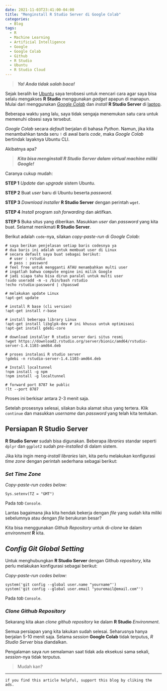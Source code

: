 ```yaml
---
date: 2021-11-03T23:41:00-04:00
title: "Menginstall R Studio Server di Google Colab"
categories:
  - Blog
tags:
  - R
  - Machine Learning
  - Artificial Intelligence
  - Google
  - Google Colab
  - Github
  - R Studio
  - Ubuntu
  - R Studio Cloud
---
```


> ***Ya! Anda tidak salah baca!***

Sejak beralih ke [Ubuntu](https://ikanx101.com/blog/review-ubuntu/) saya
terobsesi untuk mencari cara agar saya bisa selalu mengakses **R
Studio** menggunakan *gadget* apapun di manapun. Mulai dari menggunakan
[*Google Colab*](https://ikanx101.com/blog/google-colab/) dan *install*
**R Studio Server** di
[laptop](https://ikanx101.com/blog/rstudio-server/).

Beberapa waktu yang lalu, saya tidak sengaja menemukan satu cara untuk
memenuhi obsesi saya tersebut.

*Google Colab* secara *default* berjalan di bahasa *Python*. Namun, jika
kita menambahkan tanda seru `!` di awal baris *code*, maka *Google
Colab* bertindak layaknya Ubuntu CLI.

Akibatnya apa?

> ***Kita bisa menginstall R Studio Server dalam virtual machine miliki
> Google!***

Caranya cukup mudah:

**STEP 1** *Update* dan *upgrade* sistem Ubuntu.

**STEP 2** Buat *user* baru di Ubuntu beserta *password*.

**STEP 3** *Download* *installer* **R Studio Server** dengan perintah
`wget`.

**STEP 4** *Install* program *ssh forwarding* dan aktifkan.

**STEP 5** Buka situs yang diberikan. Masukkan *user* dan *password*
yang kita buat. Selamat menikmati **R Studio Server**.

Berikut adalah `code`-nya, silakan *copy-paste-run* di *Google Colab*:

    # saya berikan penjelasan setiap baris codesnya ya
    # dua baris ini adalah untuk membuat user di Linux
    # secara default saya buat sebagai berikut:
      # user : rstudio
      # pass : password
    # feel free untuk mengganti ATAU menambahkan multi user
    # ingatlah bahwa compute engine ini milik Google
    # jadi siapa tahu bisa dirun paralel untuk multi user
    !sudo useradd -m -s /bin/bash rstudio
    !echo rstudio:password | chpasswd

    # melakukan update Linux
    !apt-get update

    # install R base (cli version)
    !apt-get install r-base

    # install beberapa library Linux
    !apt-get install libglpk-dev # ini khusus untuk optimisasi
    !apt-get install gdebi-core

    # download installer R studio server dari situs resmi
    !wget https://download2.rstudio.org/server/bionic/amd64/rstudio-server-1.4.1103-amd64.deb

    # proses instalasi R studio server
    !gdebi -n rstudio-server-1.4.1103-amd64.deb

    # Install localtunnel
    !npm install -g npm
    !npm install -g localtunnel

    # forward port 8787 ke public
    !lt --port 8787 

Proses ini berkisar antara 2-3 menit saja.

Setelah prosesnya selesai, silakan buka alamat situs yang tertera. Klik
`continue` dan masukkan *username* dan *password* yang telah kita
tentukan.

## Persiapan **R Studio Server**

**R Studio Server** sudah bisa digunakan. Beberapa *libraries* standar
seperti `dplyr` dan `ggplot2` sudah *pre-installed* di dalam sistem.

Jika kita ingin meng-*install* *libraries* lain, kita perlu melakukan
konfigurasi *time zone* dengan perintah sederhana sebagai berikut:

### *Set Time Zone*

*Copy-paste-run codes below:*

    Sys.setenv(TZ = "GMT")

Pada *tab* `Console`.

Lantas bagaimana jika kita hendak bekerja dengan *file* yang sudah kita
miliki sebelumnya atau dengan *file* berukuran besar?

Kita bisa menggunakan *Github Repository* untuk di-*clone* ke dalam
*environment* **R** kita.

## *Config Git Global Setting*

Untuk menghubungkan **R Studio Server** dengan Github *repository*, kita
perlu melakukan konfigurasi sebagai berikut:

*Copy-paste-run codes below:*

    system('git config --global user.name "yourname"')
    system('git config --global user.email "youremail@email.com"')

Pada *tab* `Console`.

### *Clone Github Repository*

Sekarang kita akan *clone github repository* ke dalam **R Studio**
*Environment*.

Semua persiapan yang kita lakukan sudah selesai. Seharusnya hanya
berjalan 5-10 menit saja. Selama *session* **Google Colab** tidak
terputus, *R Studio Server* bisa diandalkan.

Pengalaman saya *run* semalaman saat tidak ada eksekusi sama sekali,
*session*-nya tidak terputus.

> Mudah kan?

------------------------------------------------------------------------

`if you find this article helpful, support this blog by cliking the ads.`
